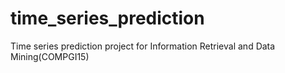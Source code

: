 # time_series_prediction
Time series prediction project for Information Retrieval and Data Mining(COMPGI15)
